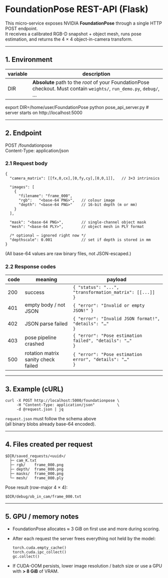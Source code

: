 # FoundationPose REST-API (Flask)

This micro-service exposes NVIDIA **FoundationPose** through a single HTTP POST
endpoint.  
It receives a calibrated RGB-D snapshot + object mesh, runs pose estimation,
and returns the 4 × 4 object-in-camera transform.

-------------------------------------------------------------------------------

## 1. Environment

| variable | description |
|----------|-------------|
| DIR      | **Absolute** path to the *root* of your FoundationPose checkout. Must contain `weights/`, `run_demo.py`, `debug/`, … |

export DIR=/home/user/FoundationPose
python pose_api_server.py     # server starts on http://localhost:5000

-------------------------------------------------------------------------------

## 2. Endpoint

POST /foundationpose  
Content-Type: application/json

### 2.1 Request body
```
{
  "camera_matrix": [[fx,0,cx],[0,fy,cy],[0,0,1]],   // 3×3 intrinsics

  "images": [
    {
      "filename": "frame_000",
      "rgb":   "<base-64 PNG>",   // colour image
      "depth": "<base-64 PNG>"    // 16-bit depth (m or mm)
    }
  ],

  "mask": "<base-64 PNG>",        // single-channel object mask
  "mesh": "<base-64 PLY>",        // object mesh in PLY format

  /* optional — ignored right now */
  "depthscale": 0.001             // set if depth is stored in mm
}
```
(All base-64 values are raw binary files, not JSON-escaped.)

### 2.2 Response codes

code | meaning                               | payload
-----|---------------------------------------|---------------------------------------------------------
200  | success                               | <code>{ "status": "...", "transformation_matrix": [[...]] }</code>
401  | empty body / not JSON                 | <code>{ "error": "Invalid or empty JSON!" }</code>
402  | JSON parse failed                     | <code>{ "error": "Invalid JSON format!", "details": "…" }</code>
403  | pose pipeline crashed                 | <code>{ "error": "Pose estimation failed", "details": "…" }</code>
500  | rotation matrix sanity check failed   | <code>{ "error": "Pose estimation error", "details": "…" }</code>

-------------------------------------------------------------------------------

## 3. Example (cURL)
```
curl -X POST http://localhost:5000/foundationpose \
     -H "Content-Type: application/json"          \
     -d @request.json | jq
```
`request.json` must follow the schema above  
(all binary blobs already base-64 encoded).

-------------------------------------------------------------------------------

## 4. Files created per request
```
$DIR/saved_requests/<uuid>/
  ├─ cam_K.txt
  ├─ rgb/    frame_000.png
  ├─ depth/  frame_000.png
  ├─ masks/  frame_000.png
  └─ mesh/   frame_000.ply
```
Pose result (row-major 4 × 4):
```
$DIR/debug/ob_in_cam/frame_000.txt
```
-------------------------------------------------------------------------------

## 5. GPU / memory notes

* FoundationPose allocates ≈ 3 GiB on first use and more during scoring.
* After each request the server frees everything not held by the model:

      torch.cuda.empty_cache()
      torch.cuda.ipc_collect()
      gc.collect()

* If CUDA-OOM persists, lower image resolution / batch size or use a GPU with
  **> 8 GiB** of VRAM.
